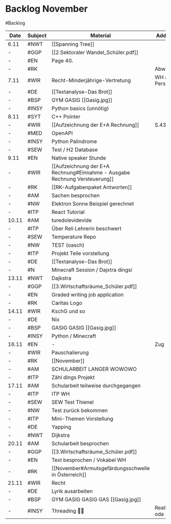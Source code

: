 # Backlog November
#Backlog 

| Date  | Subject | Material                                                                   | Additional info       |
| ----- | ------- | -------------------------------------------------------------------------- | --------------------- |
| 6.11  | #NWT    | [[Spanning Tree]]                                                          |                       |
| -     | #GGP    | [[2.Sektoraler Wandel_Schüler.pdf]]                                        |                       |
| -     | #EN     | Page 40.                                                                   |                       |
| -     | #RK     |                                                                            | Abwesend              |
| 7.11  | #WIR    | Recht-Minderjährige-Vertretung                                             | WH ab Personenrecht   |
| -     | #DE     | [[Textanalyse-Das Brot]]                                                   |                       |
| -     | #BSP    | GYM GASIG [[Gasig.jpg]]                                                    |                       |
| -     | #INSY   | Python basics (unnötig)                                                    |                       |
| 8.11  | #SYT    | C++ Pointer                                                                |                       |
| -     | #WIR    | [[Aufzeichnung der E+A Rechnung]]                                          | S.43                  |
| -     | #MED    | OpenAPI                                                                    |                       |
| -     | #INSY   | Python Palindrome                                                          |                       |
| -     | #SEW    | Test / H2 Database                                                         |                       |
| 9.11  | #EN     | Native speaker Stunde                                                      |                       |
| -     | #WIR    | [[Aufzeichnung der E+A Rechnung#Einnahme - Ausgabe Rechnung Versteuerung]] |                       |
| -     | #RK     | [[RK-Aufgabenpaket Antworten]]                                             |                       |
| -     | #AM     | Sachen besprochen                                                          |                       |
| -     | #NW     | Elektron Sonne Beispiel gerechnet                                          |                       |
| -     | #ITP    | React Tutorial                                                             |                       |
| 10.11 | #AM     | turedolevidevide                                                           |                       |
| -     | #ITP    | Über Reli Lehrerin beschwert                                               |                       |
| -     | #SEW    | Temperature Repo                                                           |                       |
| -     | #NW     | TEST (oasch)                                                               |                       |
| -     | #ITP    | Projekt Teile vorstellung                                                  |                       |
| -     | #DE     | [[Textanalyse-Das Brot]]                                                   |                       |
| -     | #N      | Minecraft Session / Dajxtra dingsi                                         |                       |
| 13.11 | #NWT    | Dajkstra                                                                   |                       |
| -     | #GGP    | [[3.Wirtschaftsräume_Schüler.pdf]]                                         |                       |
| -     | #EN     | Graded writing job application                                             |                       |
| -     | #RK     | Caritas Logo                                                               |                       |
| 14.11 | #WIR    | KschG und so                                                               |                       |
| -     | #DE     | Nix                                                                        |                       |
| -     | #BSP    | GASIG GASIG [[Gasig.jpg]]                                                  |                       |
| -     | #INSY   | Python / Minecraft                                                         |                       |
| 16.11 | #EN     | -                                                                          | Zug verpasst          |
| -     | #WIR    | Pauschalierung                                                             |                       |
| -     | #RK     | [[November]]                                                               |                       |
| -     | #AM     | SCHULARBEIT LANGER WOWOWO                                                  |                       |
| -     | #ITP    | Zähl dings Projekt                                                         |                       |
| 17.11 | #AM     | Schularbeit teilweise durchgegangen                                        |                       |
| -     | #ITP    | ITP WH                                                                     |                       |
| -     | #SEW    | SEW Test Thienel                                                           |                       |
| -     | #NW     | Test zurück bekommen                                                       |                       |
| -     | #ITP    | Mini-Themen Vorstellung                                                    |                       |
| -     | #DE     | Yapping                                                                    |                       |
| -     | #NWT    | Dijkstra                                                                   |                       |
| 20.11 | #AM     | Schularbeit besprochen                                                     |                       |
| -     | #GGP    | [[3.Wirtschaftsräume_Schüler.pdf]]                                         |                       |
| -     | #EN     | Text besprochen / Vokabel WH                                               |                       |
| -     | #RK     | [[November#Armutsgefärdungsschwelle in Österreich]]                        |                       |
| 21.11 | #WIR    | Recht                                                                      |                       |
| -     | #DE     | Lyrik ausarbeiten                                                          |                       |
| -     | #BSP    | GYM GASIG GASIG GAS [[Gasig.jpg]]                                          |                       |
| -     | #INSY   | Threading 🤡🤡                                                             | RealPython.com oda so | 
